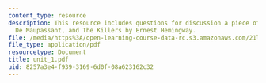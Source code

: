 ```yaml
---
content_type: resource
description: This resource includes questions for discussion a piece of string  by  Guy
  De Maupassant, and The Killers by Ernest Hemingway.
file: /media/https%3A/open-learning-course-data-rc.s3.amazonaws.com/21l-706-studies-in-film-fall-2005/8257a3e4f93931696d0f08a623162c32_unit_1.pdf
file_type: application/pdf
resourcetype: Document
title: unit_1.pdf
uid: 8257a3e4-f939-3169-6d0f-08a623162c32
---
```

